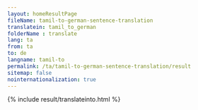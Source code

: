 ```yaml
---
layout: homeResultPage
fileName: tamil-to-german-sentence-translation
translatein: tamil_to_german
folderName : translate
lang: ta
from: ta
to: de
langname: tamil-to
permalink: /ta/tamil-to-german-sentence-translation/result
sitemap: false
nointernationalization: true
---
```

{% include result/translateinto.html %}

<script src="/js/result/translation.js" data-foldername="{{page.folderName}}" data-lang="{{page.lang}}"></script>
